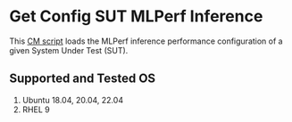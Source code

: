 # Get Config SUT MLPerf Inference
This [CM script](https://github.com/mlcommons/ck/blob/master/cm/docs/specs/script.md) loads the MLPerf inference performance configuration of a given System Under Test (SUT).

## Supported and Tested OS
1. Ubuntu 18.04, 20.04, 22.04
2. RHEL 9
